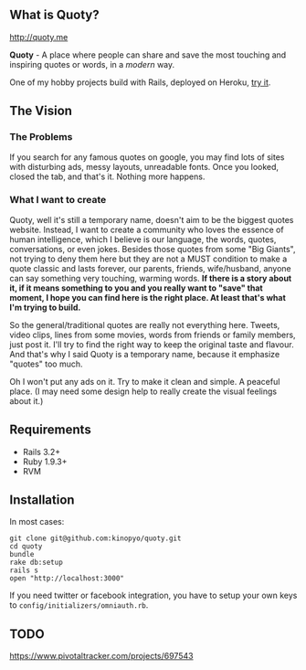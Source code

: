 ## What is Quoty?
http://quoty.me

**Quoty** - A place where people can share and save the most touching and inspiring quotes or words, in a *modern* way.

One of my hobby projects build with Rails, deployed on Heroku, [try it](http://quoty.me).

## The Vision ##

### The Problems
If you search for any famous quotes on google, you may find lots of  sites with disturbing ads, messy layouts, unreadable fonts. Once you looked, closed the tab, and that's it. Nothing more happens.

### What I want to create ###

Quoty, well it's still a temporary name, doesn't aim to be the biggest quotes website. Instead, I want to create a community who loves the essence of human intelligence, which I believe is our language, the words, quotes, conversations, or even jokes. Besides those quotes from some "Big Giants", not trying to deny them here but they are not a MUST condition to make a quote classic and lasts forever, our parents, friends, wife/husband, anyone can say something very touching, warming words. **If there is a story about it, if it means something to you and you really want to "save" that moment, I hope you can find here is the right place. At least that's what I'm trying to build.**

So the general/traditional quotes are really not everything here. Tweets, video clips, lines from some movies, words from friends or family members, just post it. I'll try to find the right way to keep the original taste and flavour. And that's why I said Quoty is a temporary name, because it emphasize "quotes" too much.

Oh I won't put any ads on it. Try to make it clean and simple. A peaceful place. (I may need some design help to really create the visual feelings about it.)

## Requirements ##

- Rails 3.2+
- Ruby 1.9.3+
- RVM

## Installation ##

In most cases:

```
git clone git@github.com:kinopyo/quoty.git
cd quoty
bundle
rake db:setup
rails s
open "http://localhost:3000"
```

If you need twitter or facebook integration, you have to setup your own keys to `config/initializers/omniauth.rb`.

## TODO ##
https://www.pivotaltracker.com/projects/697543
